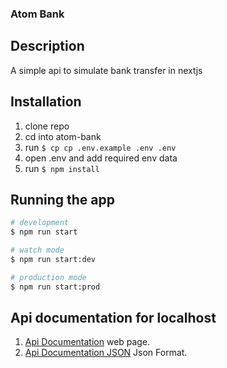 ### Atom Bank



## Description

A simple api to simulate bank transfer in nextjs

## Installation

1. clone repo
2. cd into atom-bank
3. run ``` $ cp cp .env.example .env .env ``` 
4. open .env and add required env data
5. run ```$ npm install```

## Running the app

```bash
# development
$ npm run start

# watch mode
$ npm run start:dev

# production mode
$ npm run start:prod
```

## Api documentation for localhost

1. [Api Documentation](http://localhost:3000/api) web page.
2. [Api Documentation JSON](http://localhost:3000/api-json) Json Format.


